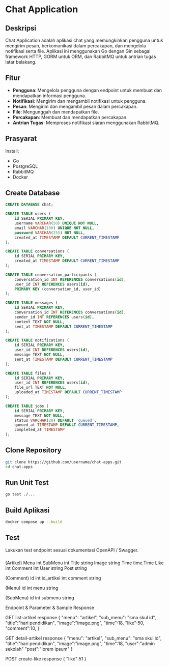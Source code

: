 # Chat Application

## Deskripsi

Chat Application adalah aplikasi chat yang memungkinkan pengguna untuk mengirim pesan, berkomunikasi dalam percakapan, dan mengelola notifikasi serta file. Aplikasi ini menggunakan Go dengan Gin sebagai framework HTTP, GORM untuk ORM, dan RabbitMQ untuk antrian tugas latar belakang.

## Fitur

- **Pengguna**: Mengelola pengguna dengan endpoint untuk membuat dan mendapatkan informasi pengguna.
- **Notifikasi**: Mengirim dan mengambil notifikasi untuk pengguna.
- **Pesan**: Mengirim dan mengambil pesan dalam percakapan.
- **File**: Mengunggah dan mendapatkan file.
- **Percakapan**: Membuat dan mendapatkan percakapan.
- **Antrian Tugas**: Memproses notifikasi siaran menggunakan RabbitMQ.

## Prasyarat
Install:
- Go
- PostgreSQL
- RabbitMQ
- Docker

## Create Database
```sql
CREATE DATABASE chat;

CREATE TABLE users (
    id SERIAL PRIMARY KEY,
    username VARCHAR(50) UNIQUE NOT NULL,
    email VARCHAR(100) UNIQUE NOT NULL,
    password VARCHAR(255) NOT NULL,
    created_at TIMESTAMP DEFAULT CURRENT_TIMESTAMP
);

CREATE TABLE conversations (
    id SERIAL PRIMARY KEY,
    created_at TIMESTAMP DEFAULT CURRENT_TIMESTAMP
);

CREATE TABLE conversation_participants (
    conversation_id INT REFERENCES conversations(id),
    user_id INT REFERENCES users(id),
    PRIMARY KEY (conversation_id, user_id)
);

CREATE TABLE messages (
    id SERIAL PRIMARY KEY,
    conversation_id INT REFERENCES conversations(id),
    sender_id INT REFERENCES users(id),
    content TEXT NOT NULL,
    sent_at TIMESTAMP DEFAULT CURRENT_TIMESTAMP
);

CREATE TABLE notifications (
    id SERIAL PRIMARY KEY,
    user_id INT REFERENCES users(id),
    message TEXT NOT NULL,
    sent_at TIMESTAMP DEFAULT CURRENT_TIMESTAMP
);

CREATE TABLE files (
    id SERIAL PRIMARY KEY,
    user_id INT REFERENCES users(id),
    file_url TEXT NOT NULL,
    uploaded_at TIMESTAMP DEFAULT CURRENT_TIMESTAMP
);

CREATE TABLE jobs (
    id SERIAL PRIMARY KEY,
    message TEXT NOT NULL,
    status VARCHAR(20) DEFAULT 'queued',
    queued_at TIMESTAMP DEFAULT CURRENT_TIMESTAMP,
    completed_at TIMESTAMP
);

```

## Clone Repository
```bash
git clone https://github.com/username/chat-apps.git
cd chat-apps
```
## Run Unit Test
```bash
go test ./...
```
## Build Aplikasi
```bash
docker compose up --build
```

## Test
Lakukan test endpoint sesuai dokumentasi OpenAPI / Swagger.

###
(Artikel)
Menu int
SubMenu int
Title string
Image string
Time time.Time
Like int
Comment int
User string
Post string

(Comment)
id int 
id_artikel int
comment string

(Menu)
id int
menu string

(SubMenu)
id int
submenu string


Endpoint & Parameter & Sample Response

GET list-artikel
response
{
    "menu": "artikel",
    "sub_menu": "sma skul id",
    "title":"hari pendidikan",
    "image":"image.png",
    "time":18,
    "like":50,
    "comment":10,
}

GET detail-artikel
response
{
    "menu": "artikel",
    "sub_menu": "sma skul id",
    "title":"hari pendidikan",
    "image":"image.png",
    "time":18,
    "user":"admin sekolah"
    "post":"lorem ipsum"
}

POST create-like
response
{
    "like":51
}

